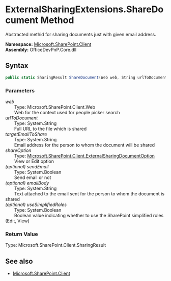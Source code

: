 # ExternalSharingExtensions.ShareDocument Method  
Abstracted methid for sharing documents just with given email address.  

**Namespace:** [Microsoft.SharePoint.Client](Microsoft.SharePoint.Client.md)  
**Assembly:** OfficeDevPnP.Core.dll  
## Syntax
```C#
public static SharingResult ShareDocument(Web web, String urlToDocument, String targetEmailToShare, ExternalSharingDocumentOption shareOption, Boolean sendEmail, String emailBody, Boolean useSimplifiedRoles)
```
### Parameters
*web*  
&emsp;&emsp;Type: Microsoft.SharePoint.Client.Web  
&emsp;&emsp;Web for the context used for people picker search  
*urlToDocument*  
&emsp;&emsp;Type: System.String  
&emsp;&emsp;Full URL to the file which is shared  
*targetEmailToShare*  
&emsp;&emsp;Type: System.String  
&emsp;&emsp;Email address for the person to whom the document will be shared  
*shareOption*  
&emsp;&emsp;Type: [Microsoft.SharePoint.Client.ExternalSharingDocumentOption](Microsoft.SharePoint.Client.ExternalSharingDocumentOption.md)  
&emsp;&emsp;View or Edit option  
*(optional) sendEmail*  
&emsp;&emsp;Type: System.Boolean  
&emsp;&emsp;Send email or not  
*(optional) emailBody*  
&emsp;&emsp;Type: System.String  
&emsp;&emsp;Text attached to the email sent for the person to whom the document is shared  
*(optional) useSimplifiedRoles*  
&emsp;&emsp;Type: System.Boolean  
&emsp;&emsp;Boolean value indicating whether to use the SharePoint simplified roles (Edit, View)  
### Return Value
Type: Microsoft.SharePoint.Client.SharingResult  

## See also
- [Microsoft.SharePoint.Client](Microsoft.SharePoint.Client.md)
